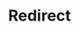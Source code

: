 ﻿---
layout: src/layouts/Redirect.astro
title: Redirect
redirect: https://octopus.com/docs/deployments/packages/deploy-packages-to-your-octopus-server
pubDate:  2023-01-01
navSearch: false
navSitemap: false
navMenu: false
---
